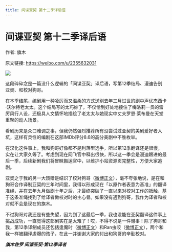 ```yaml
---
title: 间谍亚契 第十二季译后语
---
```


# 间谍亚契 第十二季译后语

作者: 旗木

原文链接: https://weibo.com/u/2355632031

![](/image/间谍亚契%20第十二季译后语.webp)

这段碎碎念是一篇没什么逻辑的「间谍亚契」译后语，写第12季结局、漫迪告别亚契、和校对狗哥。

在本季结尾，编剧用一种凌厉而又温柔的方式送别去年三月过世的剧中声优杰西卡·沃尔特老太太。这个结局写的太巧妙了，不仅恰到好处地接住了梅洛莉一贯的雷厉风行人设，还极具人文情怀地描绘了老太太与她现实中丈夫罗恩·莱布曼在天堂重聚的动人场景。

看剧历来是众口难调之事，但我仍然强烈推荐所有没尝试过亚契的美剧爱好者入坑，这样有灵性的编剧在这部IMDb评分8.6的高分美剧中不胜枚举。

在汉化这件事上，我和狗哥好像都不是利落型选手，所以第12季翻译还是很慢，实在让大家久等了。考虑到现在网飞官中释出很快，所以这一季会是漫迪跟进的最后一季，后续新剧我们将冒昧搬运官中，以维护小站资源页完整性，方便大家追剧。

亚契之于我的另一大馈赠是结识了校对狗哥（[微博正文](https://weibo.com/2355632031/IDDZH5aiI)），毫不夸张地说，是在和狗哥合作译制亚契的三年时间里，我得以形成现在「以原作者表意为基准」的翻译准绳，并在去年九月做剧十年之后，才最终突破了一直以来对校对工作的抵触，基于这条准绳找到了给译者做校对时的主心骨。如果没有遇到狗哥，我作为译者和校对就不会是现在的旗木。

不过狗哥对我还是有些失望，因为到了这最后一季，我也没能在亚契翻译这件事上挑战成功，一直觉得这部剧实在是太难了！哎，不得不说是一件憾事！除了狗哥和我，第12季译制成员还包括逢魔时（[微博正文](https://weibo.com/2355632031/KbcHHtq50)）和Ran虫咬（[微博正文](https://weibo.com/2355632031/KumN5wImu)），两个和我一样被翻译虐爆的孩子，在此一并谢谢大家的付出和狗哥的辛勤校对。

***旗木佐罗 间谍亚契·第12季译者***